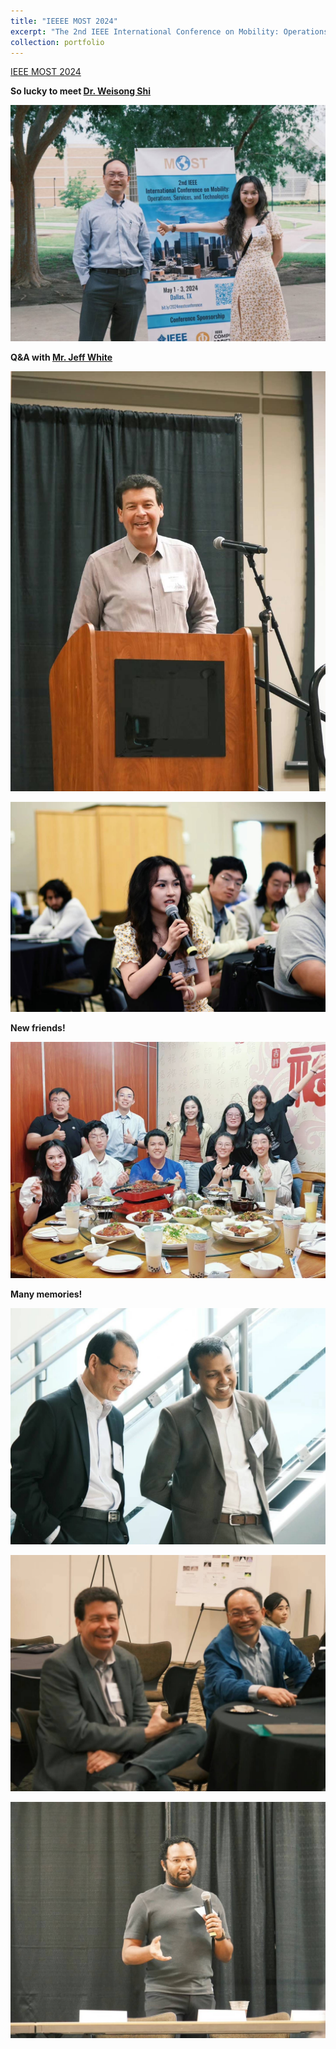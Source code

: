 ```yaml
---
title: "IEEEE MOST 2024"
excerpt: "The 2nd IEEE International Conference on Mobility: Operations, Services, and Technologies<br/><img src='/images/MOST2024_2.jpg'>"
collection: portfolio
---
```


[IEEE MOST 2024](https://ieeemobility.org/MOST2024/index.php)

**So lucky to meet [Dr. Weisong Shi](https://weisongshi.org/)**

![most image 6](../images/MOST2024_6.jpg)

**Q&A with [Mr. Jeff White](https://www.wjeffwhite.com/)** 

![most image 5](../images/MOST2024_5.jpg)

![most image 7](../images/MOST2024_7.jpg)

**New friends!**

![most image 8](../images/MOST2024_8.jpg)

**Many memories!**

![most image 1](../images/MOST2024_1.jpg)

![most image 3](../images/MOST2024_3.jpg)

![most image 4](../images/MOST2024_4.jpg)

